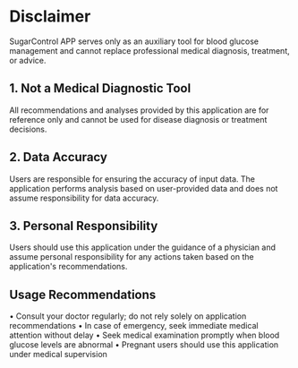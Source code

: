 # Disclaimer

SugarControl APP serves only as an auxiliary tool for blood glucose management and cannot replace professional medical diagnosis, treatment, or advice.

## 1. Not a Medical Diagnostic Tool

All recommendations and analyses provided by this application are for reference only and cannot be used for disease diagnosis or treatment decisions.

## 2. Data Accuracy

Users are responsible for ensuring the accuracy of input data. The application performs analysis based on user-provided data and does not assume responsibility for data accuracy.

## 3. Personal Responsibility

Users should use this application under the guidance of a physician and assume personal responsibility for any actions taken based on the application's recommendations.

## Usage Recommendations

• Consult your doctor regularly; do not rely solely on application recommendations
• In case of emergency, seek immediate medical attention without delay
• Seek medical examination promptly when blood glucose levels are abnormal
• Pregnant users should use this application under medical supervision
